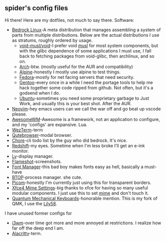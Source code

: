 ## spider's config files

Hi there! Here are my dotfiles, not much to say there. Software:

- [Bedrock Linux](https://bedrocklinux.org)-A meta distribution that manages assembling a system of parts from multiple distributions. Below are the actual distributions I use as stratums, roughly ordered by usage.
    - [void-musl/void](https://voidlinux.org)-I prefer void [musl](https://musl.libc.org) for most system components, but with the glibc dependence of some applications I must use, I fall back to fetching packages from void-glibc, then archlinux, and so on.
    - [Arch](https://archlinux.org)-btw. (mostly useful for the AUR and compatibility)
    - [Alpine](https://alpinelinux.org)-honestly I mostly use alpine to test things.
    - [Fedora](https://fedoraproject.org)-mostly for net facing servers that need security.
    - [Gentoo](https://gentoo.org)-every once in a while I need the portage tools to help me hack together some code ripped from github. Not often, but it's a godsend when I do.
    - [Ubuntu](https://ubuntu.com)-sometimes you need some proprietary garbage to Just Work, and usually this is your best shot. After the AUR.
- [Neovim](https://neovim.io)-hey emacs users can we call the war off and go beat up vscode please.
- [AwesomeWM](https://awesomewm.org)-Awesome is a framework, not an application to configure, and my 'configs' are expansive. Lua.
- [WezTerm](https://wezfurlong.org/wezterm)-term
- [Qutebrowser](https://qutebrowser.org)-modal browser.
- [Chore](https://github.com/paradigm/chore)-cli todo list by the guy who did bedrock. It's nice.
- [Redshift](https://github.com/jonls/redshift)-my eyes. Sometime when I'm less broke I'll get an e-ink monitor.
- [Ly](https://github.com/fairyglade/ly)-display manager.
- [Flameshot](https://flameshot.org)-screenshots.
- [Font Manager](https://github.com/FontManager/font-manager)-this bad boy makes fonts easy as hell, basically a must-have
- [BTOP](https://github.com/aristocratos/btop)-process manager. she cute.
- [Picom](https://github.com/yshui/picom)-honestly I'm currently just using this for transparent borders.
- [Xfce4 Mime Settings](https://docs.xfce.org/xfce/xfce4-settings/4.14/mime)-big thanks to xfce for having so many useful modular components. I just use this to set [mime](https://specifications.freedesktop.org/mime-apps-spec/mime-apps-spec-latest.html) and don't touch it.
- [Quantum Mechanical Keyboards](https://github.com/spiderforrest/qmk_firmware)-honorable mention. This is my fork of QMK, I use the [Lily58](https://github.com/kata0510/Lily58).

I have unused former configs for
- [i3wm](https://i3wm.org)-over time got more and more annoyed at restrictions. I realize how far off the deep end I am.
- [Alacritty](https://alacritty.org)-term.
